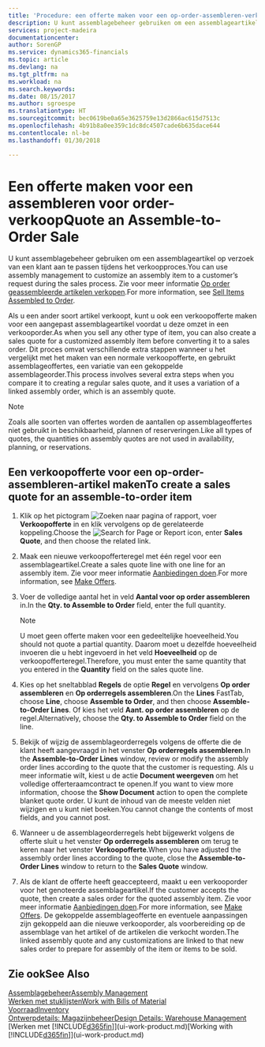 ```yaml
---
title: 'Procedure: een offerte maken voor een op-order-assembleren-verkoop | Microsoft Docs'
description: U kunt assemblagebeheer gebruiken om een assemblageartikel op verzoek van een klant aan te passen tijdens het verkoopproces.
services: project-madeira
documentationcenter: 
author: SorenGP
ms.service: dynamics365-financials
ms.topic: article
ms.devlang: na
ms.tgt_pltfrm: na
ms.workload: na
ms.search.keywords: 
ms.date: 08/15/2017
ms.author: sgroespe
ms.translationtype: HT
ms.sourcegitcommit: bec0619be0a65e3625759e13d2866ac615d7513c
ms.openlocfilehash: 4b91b8a0ee359c1dc8dc4507cade6b635dace644
ms.contentlocale: nl-be
ms.lasthandoff: 01/30/2018

---
```

# <a name="quote-an-assemble-to-order-sale"></a><span data-ttu-id="8c3cd-103">Een offerte maken voor een assembleren voor order-verkoop</span><span class="sxs-lookup"><span data-stu-id="8c3cd-103">Quote an Assemble-to-Order Sale</span></span>
<span data-ttu-id="8c3cd-104">U kunt assemblagebeheer gebruiken om een assemblageartikel op verzoek van een klant aan te passen tijdens het verkoopproces.</span><span class="sxs-lookup"><span data-stu-id="8c3cd-104">You can use assembly management to customize an assembly item to a customer’s request during the sales process.</span></span> <span data-ttu-id="8c3cd-105">Zie voor meer informatie [Op order geassembleerde artikelen verkopen](assembly-how-to-sell-items-assembled-to-order.md).</span><span class="sxs-lookup"><span data-stu-id="8c3cd-105">For more information, see [Sell Items Assembled to Order](assembly-how-to-sell-items-assembled-to-order.md).</span></span>  

<span data-ttu-id="8c3cd-106">Als u een ander soort artikel verkoopt, kunt u ook een verkoopofferte maken voor een aangepast assemblageartikel voordat u deze omzet in een verkooporder.</span><span class="sxs-lookup"><span data-stu-id="8c3cd-106">As when you sell any other type of item, you can also create a sales quote for a customized assembly item before converting it to a sales order.</span></span> <span data-ttu-id="8c3cd-107">Dit proces omvat verschillende extra stappen wanneer u het vergelijkt met het maken van een normale verkoopofferte, en gebruikt assemblageoffertes, een variatie van een gekoppelde assemblageorder.</span><span class="sxs-lookup"><span data-stu-id="8c3cd-107">This process involves several extra steps when you compare it to creating a regular sales quote, and it uses a variation of a linked assembly order, which is an assembly quote.</span></span>

> [!NOTE]  
>  <span data-ttu-id="8c3cd-108">Zoals alle soorten van offertes worden de aantallen op assemblageoffertes niet gebruikt in beschikbaarheid, plannen of reserveringen.</span><span class="sxs-lookup"><span data-stu-id="8c3cd-108">Like all types of quotes, the quantities on assembly quotes are not used in availability, planning, or reservations.</span></span>  

## <a name="to-create-a-sales-quote-for-an-assemble-to-order-item"></a><span data-ttu-id="8c3cd-109">Een verkoopofferte voor een op-order-assembleren-artikel maken</span><span class="sxs-lookup"><span data-stu-id="8c3cd-109">To create a sales quote for an assemble-to-order item</span></span>  
1.  <span data-ttu-id="8c3cd-110">Klik op het pictogram ![Zoeken naar pagina of rapport](media/ui-search/search_small.png "pictogram Zoeken naar pagina of rapport"), voer **Verkoopofferte** in en klik vervolgens op de gerelateerde koppeling.</span><span class="sxs-lookup"><span data-stu-id="8c3cd-110">Choose the ![Search for Page or Report](media/ui-search/search_small.png "Search for Page or Report icon") icon, enter **Sales Quote**, and then choose the related link.</span></span>  
2.  <span data-ttu-id="8c3cd-111">Maak een nieuwe verkoopofferteregel met één regel voor een assemblageartikel.</span><span class="sxs-lookup"><span data-stu-id="8c3cd-111">Create a sales quote line with one line for an assembly item.</span></span> <span data-ttu-id="8c3cd-112">Zie voor meer informatie [Aanbiedingen doen](sales-how-make-offers.md).</span><span class="sxs-lookup"><span data-stu-id="8c3cd-112">For more information, see [Make Offers](sales-how-make-offers.md).</span></span>  
3.  <span data-ttu-id="8c3cd-113">Voer de volledige aantal het in veld **Aantal voor op order assembleren** in.</span><span class="sxs-lookup"><span data-stu-id="8c3cd-113">In the **Qty. to Assemble to Order** field, enter the full quantity.</span></span>

    > [!NOTE]  
    >  <span data-ttu-id="8c3cd-114">U moet geen offerte maken voor een gedeeltelijke hoeveelheid.</span><span class="sxs-lookup"><span data-stu-id="8c3cd-114">You should not quote a partial quantity.</span></span> <span data-ttu-id="8c3cd-115">Daarom moet u dezelfde hoeveelheid invoeren die u hebt ingevoerd in het veld **Hoeveelheid** op de verkoopofferteregel.</span><span class="sxs-lookup"><span data-stu-id="8c3cd-115">Therefore, you must enter the same quantity that you entered in the **Quantity** field on the sales quote line.</span></span>  

4.  <span data-ttu-id="8c3cd-116">Kies op het sneltabblad **Regels** de optie **Regel** en vervolgens **Op order assembleren** en **Op orderregels assembleren**.</span><span class="sxs-lookup"><span data-stu-id="8c3cd-116">On the **Lines** FastTab, choose **Line**, choose **Assemble to Order**, and then choose **Assemble-to-Order Lines**.</span></span> <span data-ttu-id="8c3cd-117">Of kies het veld **Aant. op order assembleren** op de regel.</span><span class="sxs-lookup"><span data-stu-id="8c3cd-117">Alternatively, choose the **Qty. to Assemble to Order** field on the line.</span></span>  
5.  <span data-ttu-id="8c3cd-118">Bekijk of wijzig de assemblageorderregels volgens de offerte die de klant heeft aangevraagd in het venster **Op orderregels assembleren**.</span><span class="sxs-lookup"><span data-stu-id="8c3cd-118">In the **Assemble-to-Order Lines** window, review or modify the assembly order lines according to the quote that the customer is requesting.</span></span> <span data-ttu-id="8c3cd-119">Als u meer informatie wilt, kiest u de actie **Document weergeven** om het volledige offerteraamcontract te openen.</span><span class="sxs-lookup"><span data-stu-id="8c3cd-119">If you want to view more information, choose the **Show Document** action to open the complete blanket quote order.</span></span> <span data-ttu-id="8c3cd-120">U kunt de inhoud van de meeste velden niet wijzigen en u kunt niet boeken.</span><span class="sxs-lookup"><span data-stu-id="8c3cd-120">You cannot change the contents of most fields, and you cannot post.</span></span>  
6.  <span data-ttu-id="8c3cd-121">Wanneer u de assemblageorderregels hebt bijgewerkt volgens de offerte sluit u het venster **Op orderregels assembleren** om terug te keren naar het venster **Verkoopofferte**.</span><span class="sxs-lookup"><span data-stu-id="8c3cd-121">When you have adjusted the assembly order lines according to the quote, close the **Assemble-to-Order Lines** window to return to the **Sales Quote** window.</span></span>  
7.  <span data-ttu-id="8c3cd-122">Als de klant de offerte heeft geaccepteerd, maakt u een verkooporder voor het genoteerde assemblageartikel.</span><span class="sxs-lookup"><span data-stu-id="8c3cd-122">If the customer accepts the quote, then create a sales order for the quoted assembly item.</span></span> <span data-ttu-id="8c3cd-123">Zie voor meer informatie [Aanbiedingen doen](sales-how-make-offers.md).</span><span class="sxs-lookup"><span data-stu-id="8c3cd-123">For more information, see [Make Offers](sales-how-make-offers.md).</span></span> <span data-ttu-id="8c3cd-124">De gekoppelde assemblageofferte en eventuele aanpassingen zijn gekoppeld aan die nieuwe verkooporder, als voorbereiding op de assemblage van het artikel of de artikelen die verkocht worden.</span><span class="sxs-lookup"><span data-stu-id="8c3cd-124">The linked assembly quote and any customizations are linked to that new sales order to prepare for assembly of the item or items to be sold.</span></span>  

## <a name="see-also"></a><span data-ttu-id="8c3cd-125">Zie ook</span><span class="sxs-lookup"><span data-stu-id="8c3cd-125">See Also</span></span>  
[<span data-ttu-id="8c3cd-126">Assemblagebeheer</span><span class="sxs-lookup"><span data-stu-id="8c3cd-126">Assembly Management</span></span>](assembly-assemble-items.md)  
[<span data-ttu-id="8c3cd-127">Werken met stuklijsten</span><span class="sxs-lookup"><span data-stu-id="8c3cd-127">Work with Bills of Material</span></span>](inventory-how-work-BOMs.md)  
[<span data-ttu-id="8c3cd-128">Voorraad</span><span class="sxs-lookup"><span data-stu-id="8c3cd-128">Inventory</span></span>](inventory-manage-inventory.md)  
[<span data-ttu-id="8c3cd-129">Ontwerpdetails: Magazijnbeheer</span><span class="sxs-lookup"><span data-stu-id="8c3cd-129">Design Details: Warehouse Management</span></span>](design-details-warehouse-management.md)  
<span data-ttu-id="8c3cd-130">[Werken met [!INCLUDE[d365fin](includes/d365fin_md.md)]](ui-work-product.md)</span><span class="sxs-lookup"><span data-stu-id="8c3cd-130">[Working with [!INCLUDE[d365fin](includes/d365fin_md.md)]](ui-work-product.md)</span></span>

